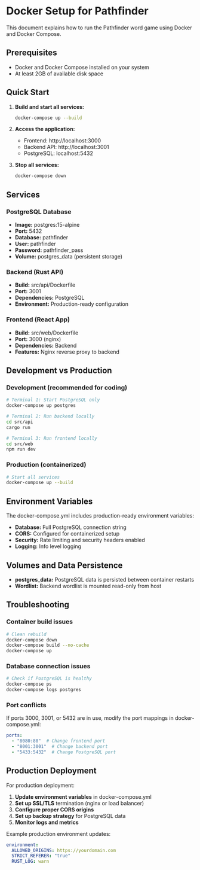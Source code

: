 # Docker Setup for Pathfinder

This document explains how to run the Pathfinder word game using Docker and Docker Compose.

## Prerequisites

- Docker and Docker Compose installed on your system
- At least 2GB of available disk space

## Quick Start

1. **Build and start all services:**
   ```bash
   docker-compose up --build
   ```

2. **Access the application:**
   - Frontend: http://localhost:3000
   - Backend API: http://localhost:3001
   - PostgreSQL: localhost:5432

3. **Stop all services:**
   ```bash
   docker-compose down
   ```

## Services

### PostgreSQL Database
- **Image:** postgres:15-alpine
- **Port:** 5432
- **Database:** pathfinder
- **User:** pathfinder
- **Password:** pathfinder_pass
- **Volume:** postgres_data (persistent storage)

### Backend (Rust API)
- **Build:** src/api/Dockerfile
- **Port:** 3001
- **Dependencies:** PostgreSQL
- **Environment:** Production-ready configuration

### Frontend (React App)
- **Build:** src/web/Dockerfile
- **Port:** 3000 (nginx)
- **Dependencies:** Backend
- **Features:** Nginx reverse proxy to backend

## Development vs Production

### Development (recommended for coding)
```bash
# Terminal 1: Start PostgreSQL only
docker-compose up postgres

# Terminal 2: Run backend locally
cd src/api
cargo run

# Terminal 3: Run frontend locally
cd src/web
npm run dev
```

### Production (containerized)
```bash
# Start all services
docker-compose up --build
```

## Environment Variables

The docker-compose.yml includes production-ready environment variables:

- **Database:** Full PostgreSQL connection string
- **CORS:** Configured for containerized setup
- **Security:** Rate limiting and security headers enabled
- **Logging:** Info level logging

## Volumes and Data Persistence

- **postgres_data:** PostgreSQL data is persisted between container restarts
- **Wordlist:** Backend wordlist is mounted read-only from host

## Troubleshooting

### Container build issues
```bash
# Clean rebuild
docker-compose down
docker-compose build --no-cache
docker-compose up
```

### Database connection issues
```bash
# Check if PostgreSQL is healthy
docker-compose ps
docker-compose logs postgres
```

### Port conflicts
If ports 3000, 3001, or 5432 are in use, modify the port mappings in docker-compose.yml:
```yaml
ports:
  - "8080:80"  # Change frontend port
  - "8001:3001"  # Change backend port
  - "5433:5432"  # Change PostgreSQL port
```

## Production Deployment

For production deployment:

1. **Update environment variables** in docker-compose.yml
2. **Set up SSL/TLS** termination (nginx or load balancer)
3. **Configure proper CORS origins**
4. **Set up backup strategy** for PostgreSQL data
5. **Monitor logs and metrics**

Example production environment updates:
```yaml
environment:
  ALLOWED_ORIGINS: https://yourdomain.com
  STRICT_REFERER: "true"
  RUST_LOG: warn
```
